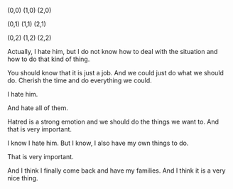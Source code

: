 (0,0) (1,0) (2,0)

(0,1) (1,1) (2,1)

(0,2) (1,2) (2,2)



Actually, I hate him, but I do not know how to deal with the situation and how to do that kind of thing.

You should know that it is just a job. And we could just do what we should do. Cherish the time and do everything we could.

I hate him.

And hate all of them.

Hatred is a strong emotion and we should do the things we want to. And that is very important.

I know I hate him. But I know, I also have my own things to do. 

That is very important.

And I think I finally come back and have my families. And I think it is a very nice thing.
